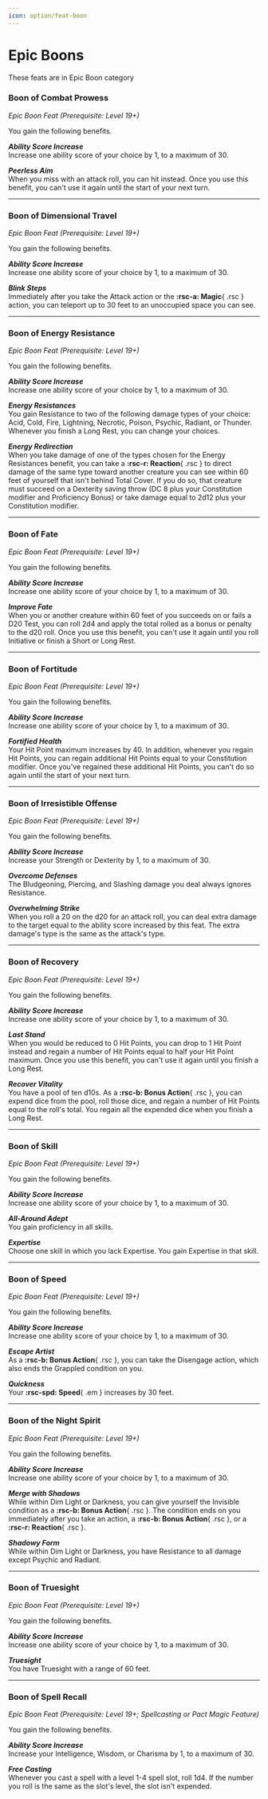 ```yaml
---
icon: option/feat-boon
---
```


# Epic Boons

These feats are in Epic Boon category

### Boon of Combat Prowess

*Epic Boon Feat (Prerequisite: Level 19+)*

You gain the following benefits.

***Ability Score Increase***  
Increase one ability score of your choice by 1, to a maximum of 30.

***Peerless Aim***  
When you miss with an attack roll, you can hit instead. Once you use this benefit, you can't use it again until the start of your next turn.

---

### Boon of Dimensional Travel

*Epic Boon Feat (Prerequisite: Level 19+)*

You gain the following benefits.

***Ability Score Increase***  
Increase one ability score of your choice by 1, to a maximum of 30.

***Blink Steps***  
Immediately after you take the Attack action or the **:rsc-a: Magic**{ .rsc } action, you can teleport up to 30 feet to an unoccupied space you can see.

---

### Boon of Energy Resistance

*Epic Boon Feat (Prerequisite: Level 19+)*

You gain the following benefits.

***Ability Score Increase***  
Increase one ability score of your choice by 1, to a maximum of 30.

***Energy Resistances***  
You gain Resistance to two of the following damage types of your choice: Acid, Cold, Fire, Lightning, Necrotic, Poison, Psychic, Radiant, or Thunder. Whenever you finish a Long Rest, you can change your choices.

***Energy Redirection***  
When you take damage of one of the types chosen for the Energy Resistances benefit, you can take a **:rsc-r: Reaction**{ .rsc } to direct damage of the same type toward another creature you can see within 60 feet of yourself that isn't behind Total Cover. If you do so, that creature must succeed on a Dexterity saving throw (DC 8 plus your Constitution modifier and Proficiency Bonus) or take damage equal to 2d12 plus your Constitution modifier.

---

### Boon of Fate

*Epic Boon Feat (Prerequisite: Level 19+)*

You gain the following benefits.

***Ability Score Increase***  
Increase one ability score of your choice by 1, to a maximum of 30.

***Improve Fate***  
When you or another creature within 60 feet of you succeeds on or fails a D20 Test, you can roll 2d4 and apply the total rolled as a bonus or penalty to the d20 roll. Once you use this benefit, you can't use it again until you roll Initiative or finish a Short or Long Rest.

---

### Boon of Fortitude

*Epic Boon Feat (Prerequisite: Level 19+)*

You gain the following benefits.

***Ability Score Increase***  
Increase one ability score of your choice by 1, to a maximum of 30.

***Fortified Health***  
Your Hit Point maximum increases by 40. In addition, whenever you regain Hit Points, you can regain additional Hit Points equal to your Constitution modifier. Once you've regained these additional Hit Points, you can't do so again until the start of your next turn.

---

### Boon of Irresistible Offense

*Epic Boon Feat (Prerequisite: Level 19+)*

You gain the following benefits.

***Ability Score Increase***  
Increase your Strength or Dexterity by 1, to a maximum of 30.

***Overcome Defenses***  
The Bludgeoning, Piercing, and Slashing damage you deal always ignores Resistance.

***Overwhelming Strike***  
When you roll a 20 on the d20 for an attack roll, you can deal extra damage to the target equal to the ability score increased by this feat. The extra damage's type is the same as the attack's type.

---

### Boon of Recovery

*Epic Boon Feat (Prerequisite: Level 19+)*

You gain the following benefits.

***Ability Score Increase***  
Increase one ability score of your choice by 1, to a maximum of 30.

***Last Stand***  
When you would be reduced to 0 Hit Points, you can drop to 1 Hit Point instead and regain a number of Hit Points equal to half your Hit Point maximum. Once you use this benefit, you can't use it again until you finish a Long Rest.

***Recover Vitality***  
You have a pool of ten d10s. As a **:rsc-b: Bonus Action**{ .rsc }, you can expend dice from the pool, roll those dice, and regain a number of Hit Points equal to the roll's total. You regain all the expended dice when you finish a Long Rest.

---

### Boon of Skill

*Epic Boon Feat (Prerequisite: Level 19+)*

You gain the following benefits.

***Ability Score Increase***  
Increase one ability score of your choice by 1, to a maximum of 30.

***All-Around Adept***  
You gain proficiency in all skills.

***Expertise***  
Choose one skill in which you lack Expertise. You gain Expertise in that skill.

---

### Boon of Speed

*Epic Boon Feat (Prerequisite: Level 19+)*

You gain the following benefits.

***Ability Score Increase***  
Increase one ability score of your choice by 1, to a maximum of 30.

***Escape Artist***  
As a **:rsc-b: Bonus Action**{ .rsc }, you can take the Disengage action, which also ends the Grappled condition on you.

***Quickness***  
Your **:rsc-spd: Speed**{ .em } increases by 30 feet.

---

### Boon of the Night Spirit

*Epic Boon Feat (Prerequisite: Level 19+)*

You gain the following benefits.

***Ability Score Increase***  
Increase one ability score of your choice by 1, to a maximum of 30.

***Merge with Shadows***  
While within Dim Light or Darkness, you can give yourself the Invisible condition as a  **:rsc-b: Bonus Action**{ .rsc }. The condition ends on you immediately after you take an action, a **:rsc-b: Bonus Action**{ .rsc }, or a **:rsc-r: Reaction**{ .rsc }.

***Shadowy Form***  
While within Dim Light or Darkness, you have Resistance to all damage except Psychic and Radiant.

---

### Boon of Truesight

*Epic Boon Feat (Prerequisite: Level 19+)*

You gain the following benefits.

***Ability Score Increase***  
Increase one ability score of your choice by 1, to a maximum of 30.

***Truesight***  
You have Truesight with a range of 60 feet.

---

### Boon of Spell Recall

*Epic Boon Feat (Prerequisite: Level 19+; Spellcasting or Pact Magic Feature)*

You gain the following benefits.

***Ability Score Increase***  
Increase your Intelligence, Wisdom, or Charisma by 1, to a maximum of 30.

***Free Casting***  
Whenever you cast a spell with a level 1-4 spell slot, roll 1d4. If the number you roll is the same as the slot's level, the slot isn't expended.